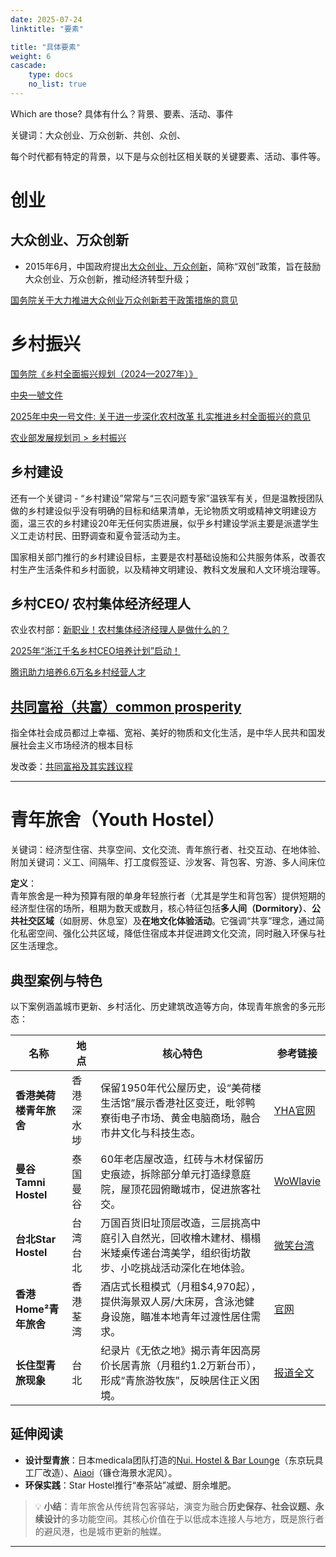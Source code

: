 ```yaml
---
date: 2025-07-24
linktitle: "要素"

title: "具体要素"
weight: 6
cascade:
    type: docs
    no_list: true
---
```


Which are those? 具体有什么？背景、要素、活动、事件

关键词：大众创业、万众创新、共创、众创、


每个时代都有特定的背景，以下是与众创社区相关联的关键要素、活动、事件等。


# 创业

## 大众创业、万众创新

- 2015年6月，中国政府提出[大众创业、万众创新](https://zh.wikipedia.org/zh-hans/大众创业、万众创新)，简称“双创”政策，旨在鼓励大众创业、万众创新，推动经济转型升级；

[国务院关于大力推进大众创业万众创新若干政策措施的意见](https://www.gov.cn/zhengce/content/2015-06/16/content_9855.htm)



# 乡村振兴

[国务院《乡村全面振兴规划（2024—2027年）》](https://www.gov.cn/zhengce//202501/content_7000499.htm)

[中央一號文件](https://zh.wikipedia.org/wiki/%E4%B8%AD%E5%A4%AE%E4%B8%80%E5%8F%B7%E6%96%87%E4%BB%B6)

[2025年中央一号文件: 关于进一步深化农村改革 扎实推进乡村全面振兴的意见](https://www.gov.cn/zhengce/202502/content_7005158.htm)

[农业部发展规划司 > 乡村振兴](https://jhs.moa.gov.cn/xczx/)

## 乡村建设
还有一个关键词 - “乡村建设”常常与“三农问题专家”温铁军有关，但是温教授团队做的乡村建设似乎没有明确的目标和结果清单，无论物质文明或精神文明建设方面，温三农的乡村建设20年无任何实质进展，似乎乡村建设学派主要是派遣学生义工走访村民、田野调查和夏令营活动为主。

国家相关部门推行的乡村建设目标，主要是农村基础设施和公共服务体系，改善农村生产生活条件和乡村面貌，以及精神文明建设、教科文发展和人文环境治理等。


## 乡村CEO/ 农村集体经济经理人

农业农村部：[新职业！农村集体经济经理人是做什么的？](https://www.moa.gov.cn/ztzl/ymksn/xhsbd/202508/t20250807_6476327.htm)

[2025年“浙江千名乡村CEO培养计划”启动！](http://nyncj.jinhua.gov.cn/art/2025/3/12/art_1229144671_58926497.html)

[腾讯助力培养6.6万名乡村经营人才](https://cn.chinadaily.com.cn/a/202507/23/WS6880c485a310028a84abf65e.html)


## [共同富裕（共富）common prosperity](https://zh.wikipedia.org/wiki/%E5%85%B1%E5%90%8C%E5%AF%8C%E8%A3%95)
指全体社会成员都过上幸福、宽裕、美好的物质和文化生活，是中华人民共和国发展社会主义市场经济的根本目标

发改委：[共同富裕及其实践议程](https://www.ndrc.gov.cn/fggz/jyysr/jysrsbxf/202109/t20210924_1297388.html)



---

# 青年旅舍（Youth Hostel）

关键词：经济型住宿、共享空间、文化交流、青年旅行者、社交互动、在地体验、
附加关键词：义工、间隔年、打工度假签证、沙发客、背包客、穷游、多人间床位

**定义**：  
青年旅舍是一种为预算有限的单身年轻旅行者（尤其是学生和背包客）提供短期的经济型住宿的场所，租期为数天或数月，核心特征包括**多人间（Dormitory）**、**公共社交区域**（如厨房、休息室）及**在地文化体验活动**。它强调“共享”理念，通过简化私密空间、强化公共区域，降低住宿成本并促进跨文化交流，同时融入环保与社区生活理念。  

## **典型案例与特色**  
以下案例涵盖城市更新、乡村活化、历史建筑改造等方向，体现青年旅舍的多元形态：  

| **名称**   | **地点**       | **核心特色**   | **参考链接** |  
|-------------|----------------|------------|--------------|  
| **香港美荷楼青年旅舍** | 香港深水埗 | 保留1950年代公屋历史，设“美荷楼生活馆”展示香港社区变迁，毗邻鸭寮街电子市场、黄金电脑商场，融合市井文化与科技生态。 | [YHA官网](https://www.yha.org.hk/zh/hostel/yha-mei-ho-house-youth-hostel/) |  
| **曼谷Tamni Hostel**   | 泰国曼谷| 60年老店屋改造，红砖与木材保留历史痕迹，拆除部分单元打造绿意庭院，屋顶花园俯瞰城市，促进旅客社交。 | [WoWlavie](https://www.wowlavie.com/article/ae2200737) |  
| **台北Star Hostel**    | 台湾台北       | 万国百货旧址顶层改造，三层挑高中庭引入自然光，回收檜木建材、榻榻米矮桌传递台湾美学，组织街坊散步、小吃挑战活动深化在地体验。 | [微笑台湾](https://smiletaiwan.cw.com.tw/article/6401) |  
| **香港Home²青年旅舍**  | 香港荃湾       | 酒店式长租模式（月租$4,970起），提供海景双人房/大床房，含泳池健身设施，瞄准本地青年过渡性居住需求。 | [官网](https://www.home2yh.hk/) |  
| **长住型青旅现象**     | 台北           | 纪录片《无依之地》揭示青年因高房价长居青旅（月租约1.2万新台币），形成“青旅游牧族”，反映居住正义困境。 | [报道全文](https://www.seinsights.asia/article/9463) |  

## **延伸阅读**  
- **设计型青旅**：日本medicala团队打造的[Nui. Hostel & Bar Lounge](https://www.everydayobject.us/hostel-design-medicala/)（东京玩具工厂改造）、[Aiaoi](https://www.everydayobject.us/hostel-design-medicala/)（镰仓海景水泥风）。  
- **环保实践**：Star Hostel推行“奉茶站”减塑、厨余堆肥。  

> 💡 **小结**：青年旅舍从传统背包客驿站，演变为融合**历史保存、社会议题、永续设计**的多功能空间。其核心价值在于以低成本连接人与地方，既是旅行者的避风港，也是城市更新的触媒。

---
